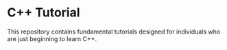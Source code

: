 # C++ Tutorial
This repository contains fundamental tutorials designed for individuals who are just beginning to learn C++.
